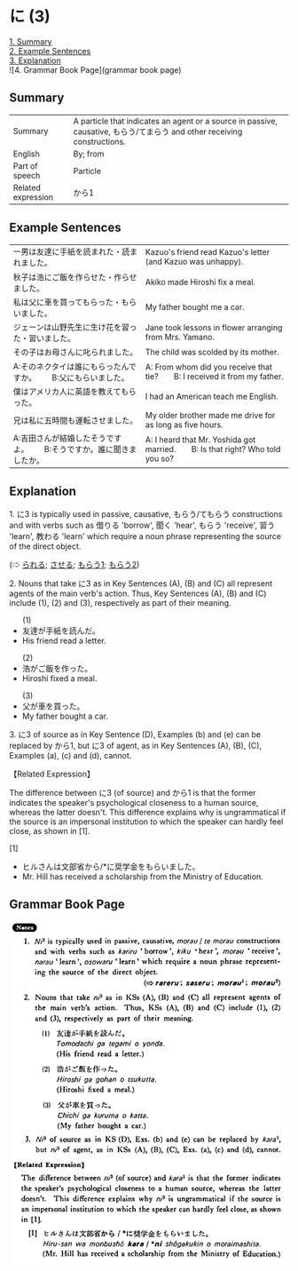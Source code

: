 # に (3)

[1. Summary](#summary)<br>
[2. Example Sentences](#example-sentences)<br>
[3. Explanation](#explanation)<br>
![4. Grammar Book Page](grammar book page)<br>


## Summary

<table><tr>   <td>Summary</td>   <td>A particle that indicates an agent or a source in passive, causative, もらう/てまらう and other receiving constructions.</td></tr><tr>   <td>English</td>   <td>By; from</td></tr><tr>   <td>Part of speech</td>   <td>Particle</td></tr><tr>   <td>Related expression</td>   <td>から1</td></tr></table>

## Example Sentences

<table><tr>   <td>一男は友達に手紙を読まれた・読まれました。</td>   <td>Kazuo's friend read Kazuo's letter (and Kazuo was unhappy).</td></tr><tr>   <td>秋子は浩にご飯を作らせた・作らせました。</td>   <td>Akiko made Hiroshi fix a meal.</td></tr><tr>   <td>私は父に車を買ってもらった・もらいました。</td>   <td>My father bought me a car.</td></tr><tr>   <td>ジェーンは山野先生に生け花を習った・習いました。</td>   <td>Jane took lessons in flower arranging from Mrs. Yamano.</td></tr><tr>   <td>その子はお母さんに叱られました。</td>   <td>The child was scolded by its mother.</td></tr><tr>   <td>A:そのネクタイは誰にもらったんですか。  B:父にもらいました。</td>   <td>A: From whom did you receive that tie?&emsp;&emsp;B: I received it from my father.</td></tr><tr>   <td>僕はアメリカ人に英語を教えてもらった。</td>   <td>I had an American teach me English.</td></tr><tr>   <td>兄は私に五時間も運転させました。</td>   <td>My older brother made me drive for as long as five hours.</td></tr><tr>   <td>A:吉田さんが結婚したそうですよ。  B:そうですか。誰に聞きましたか。</td>   <td>A: I heard that Mr. Yoshida got married.&emsp;&emsp;B: Is that right? Who told you so?</td></tr></table>

## Explanation

<p>1. <span class="cloze">に</span>3 is typically used in passive, causative, もらう/てもらう constructions and with verbs such as 借りる 'borrow', 聞く 'hear', もらう 'receive', 習う 'learn', 教わる 'learn' which require a noun phrase representing the source of the direct object.</p>  <p>(⇨ <a href="#㊦ られる (1)">られる</a>; <a href="#㊦ させる">させる</a>; <a href="#㊦ もらう (1)">もらう1</a>; <a href="#㊦ もらう (2)">もらう2</a>)</p>  <p>2. Nouns that take <span class="cloze">に</span>3 as in Key Sentences (A), (B) and (C) all represent agents of the main verb's action. Thus, Key Sentences (A), (B) and (C) include (1), (2) and (3), respectively as part of their meaning.</p>  <ul>(1) <li>友達が手紙を読んだ。</li> <li>His friend read a letter.</li> </ul>  <ul>(2) <li>浩がご飯を作った。</li> <li>Hiroshi fixed a meal.</li> </ul>  <ul>(3) <li>父が車を買った。</li> <li>My father bought a car.</li> </ul>  <p>3. <span class="cloze">に</span>3 of source as in Key Sentence (D), Examples (b) and (e) can be replaced by から1, but <span class="cloze">に</span>3 of agent, as in Key Sentences (A), (B), (C), Examples (a), (c) and (d), cannot.</p>  <p>【Related Expression】</p>  <p>The difference between <span class="cloze">に</span>3 (of source) and から1 is that the former indicates the speaker's psychological closeness to a human source, whereas the latter doesn't. This difference explains why is ungrammatical if the source is an impersonal institution to which the speaker can hardly feel close, as shown in [1].</p>  <p>[1]</p>  <ul> <li>ヒルさんは文部省から/*<span class="cloze">に</span>奨学金をもらいました。</li> <li>Mr. Hill has received a scholarship from the Ministry of Education.</li> </ul>

## Grammar Book Page

![](../img/Basicに3.png)

